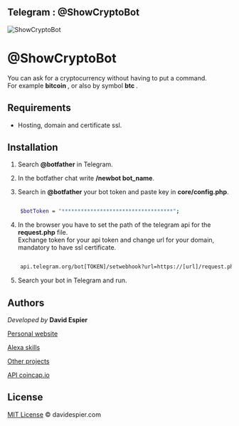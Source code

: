 ## Telegram : @ShowCryptoBot
![ShowCryptoBot](https://i.postimg.cc/mD3vVkZD/crypto-bot.png)

# @ShowCryptoBot
You can ask for a cryptocurrency without having to put a command.<br> For example <strong> bitcoin </strong>, or also by symbol <strong> btc </strong>.

## Requirements

- Hosting, domain and certificate ssl.


## Installation

1. Search <strong>@botfather</strong> in Telegram.

2. In the botfather chat write <strong>/newbot bot_name</strong>.

3. Search in <strong>@botfather</strong> your bot token and paste key in <strong>core/config.php</strong>.


```bash

	$botToken = "***********************************";

```

4. In the browser you have to set the path of the telegram api for the <strong>request.php</strong> file.<br>
      Exchange token for your api token and change url for your domain, mandatory to have ssl certificate.


```bash

 	api.telegram.org/bot[TOKEN]/setwebhook?url=https://[url]/request.php


```

5. Search your bot in Telegram and run.


## Authors


 *Developed by*  **David Espier**


[Personal website](https://davidespier.com)

[Alexa skills](https://www.amazon.es/s?k=davidespier&i=alexa-skills)
        
[Other projects](https://github.com/davidespier?tab=repositories)

[API coincap.io](https://api.coincap.io)



## License


[MIT License](https://choosealicense.com/licenses/mit/) © davidespier.com

